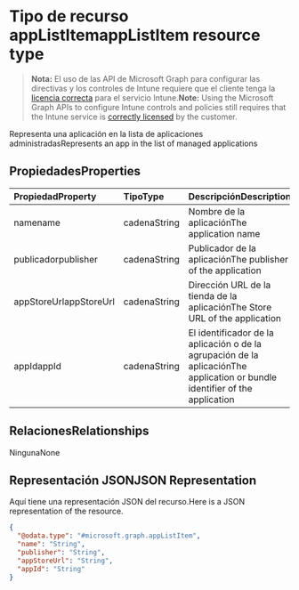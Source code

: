 # <a name="applistitem-resource-type"></a><span data-ttu-id="0845f-101">Tipo de recurso appListItem</span><span class="sxs-lookup"><span data-stu-id="0845f-101">appListItem resource type</span></span>

> <span data-ttu-id="0845f-102">**Nota:** El uso de las API de Microsoft Graph para configurar las directivas y los controles de Intune requiere que el cliente tenga la [licencia correcta](https://go.microsoft.com/fwlink/?linkid=839381) para el servicio Intune.</span><span class="sxs-lookup"><span data-stu-id="0845f-102">**Note:** Using the Microsoft Graph APIs to configure Intune controls and policies still requires that the Intune service is [correctly licensed](https://go.microsoft.com/fwlink/?linkid=839381) by the customer.</span></span>

<span data-ttu-id="0845f-103">Representa una aplicación en la lista de aplicaciones administradas</span><span class="sxs-lookup"><span data-stu-id="0845f-103">Represents an app in the list of managed applications</span></span>
## <a name="properties"></a><span data-ttu-id="0845f-104">Propiedades</span><span class="sxs-lookup"><span data-stu-id="0845f-104">Properties</span></span>
|<span data-ttu-id="0845f-105">Propiedad</span><span class="sxs-lookup"><span data-stu-id="0845f-105">Property</span></span>|<span data-ttu-id="0845f-106">Tipo</span><span class="sxs-lookup"><span data-stu-id="0845f-106">Type</span></span>|<span data-ttu-id="0845f-107">Descripción</span><span class="sxs-lookup"><span data-stu-id="0845f-107">Description</span></span>|
|:---|:---|:---|
|<span data-ttu-id="0845f-108">name</span><span class="sxs-lookup"><span data-stu-id="0845f-108">name</span></span>|<span data-ttu-id="0845f-109">cadena</span><span class="sxs-lookup"><span data-stu-id="0845f-109">String</span></span>|<span data-ttu-id="0845f-110">Nombre de la aplicación</span><span class="sxs-lookup"><span data-stu-id="0845f-110">The application name</span></span>|
|<span data-ttu-id="0845f-111">publicador</span><span class="sxs-lookup"><span data-stu-id="0845f-111">publisher</span></span>|<span data-ttu-id="0845f-112">cadena</span><span class="sxs-lookup"><span data-stu-id="0845f-112">String</span></span>|<span data-ttu-id="0845f-113">Publicador de la aplicación</span><span class="sxs-lookup"><span data-stu-id="0845f-113">The publisher of the application</span></span>|
|<span data-ttu-id="0845f-114">appStoreUrl</span><span class="sxs-lookup"><span data-stu-id="0845f-114">appStoreUrl</span></span>|<span data-ttu-id="0845f-115">cadena</span><span class="sxs-lookup"><span data-stu-id="0845f-115">String</span></span>|<span data-ttu-id="0845f-116">Dirección URL de la tienda de la aplicación</span><span class="sxs-lookup"><span data-stu-id="0845f-116">The Store URL of the application</span></span>|
|<span data-ttu-id="0845f-117">appId</span><span class="sxs-lookup"><span data-stu-id="0845f-117">appId</span></span>|<span data-ttu-id="0845f-118">cadena</span><span class="sxs-lookup"><span data-stu-id="0845f-118">String</span></span>|<span data-ttu-id="0845f-119">El identificador de la aplicación o de la agrupación de la aplicación</span><span class="sxs-lookup"><span data-stu-id="0845f-119">The application or bundle identifier of the application</span></span>|

## <a name="relationships"></a><span data-ttu-id="0845f-120">Relaciones</span><span class="sxs-lookup"><span data-stu-id="0845f-120">Relationships</span></span>
<span data-ttu-id="0845f-121">Ninguna</span><span class="sxs-lookup"><span data-stu-id="0845f-121">None</span></span>
## <a name="json-representation"></a><span data-ttu-id="0845f-122">Representación JSON</span><span class="sxs-lookup"><span data-stu-id="0845f-122">JSON Representation</span></span>
<span data-ttu-id="0845f-123">Aquí tiene una representación JSON del recurso.</span><span class="sxs-lookup"><span data-stu-id="0845f-123">Here is a JSON representation of the resource.</span></span>
<!-- {
  "blockType": "resource",
  "@odata.type": "microsoft.graph.appListItem"
}
-->
``` json
{
  "@odata.type": "#microsoft.graph.appListItem",
  "name": "String",
  "publisher": "String",
  "appStoreUrl": "String",
  "appId": "String"
}
```



